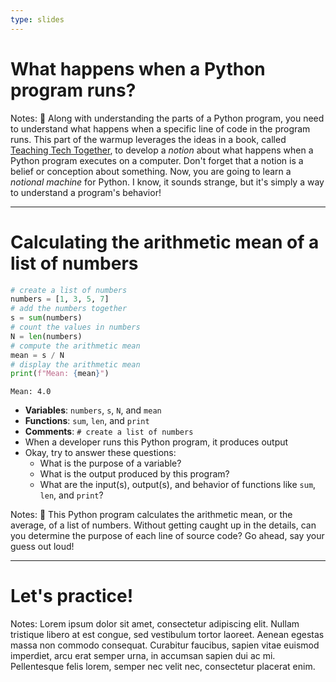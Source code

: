 ```yaml
---
type: slides
---
```


# What happens when a Python program runs?

Notes: 🤯 Along with understanding the parts of a Python program, you need to
understand what happens when a specific line of code in the program runs. This
part of the warmup leverages the ideas in a book, called <a href =
"http://teachtogether.tech/en/index.html">Teaching Tech Together</a>, to develop
a *notion* about what happens when a Python program executes on a computer.
Don't forget that a notion is a belief or conception about something. Now, you
are going to learn a *notional machine* for Python. I know, it sounds strange,
but it's simply a way to understand a program's behavior!

---

# Calculating the arithmetic mean of a list of numbers

```python
# create a list of numbers
numbers = [1, 3, 5, 7]
# add the numbers together
s = sum(numbers)
# count the values in numbers
N = len(numbers)
# compute the arithmetic mean
mean = s / N
# display the arithmetic mean
print(f"Mean: {mean}")
```

```out
Mean: 4.0
```

- **Variables**: `numbers`, `s`, `N`, and `mean`
- **Functions**: `sum`, `len`, and `print`
- **Comments**: `# create a list of numbers`
- When a developer runs this Python program, it produces output
- Okay, try to answer these questions:
  - What is the purpose of a variable?
  - What is the output produced by this program?
  - What are the input(s), output(s), and behavior of functions like `sum`,
  `len`, and `print`?

Notes: 🤩 This Python program calculates the arithmetic mean, or the average, of
a list of numbers. Without getting caught up in the details, can you determine
the purpose of each line of source code? Go ahead, say your guess out loud!

---

# Let's practice!

Notes: Lorem ipsum dolor sit amet, consectetur adipiscing elit. Nullam tristique
libero at est congue, sed vestibulum tortor laoreet. Aenean egestas massa non
commodo consequat. Curabitur faucibus, sapien vitae euismod imperdiet, arcu erat
semper urna, in accumsan sapien dui ac mi. Pellentesque felis lorem, semper nec
velit nec, consectetur placerat enim.
